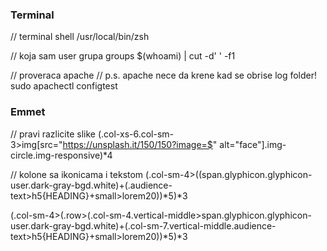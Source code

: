 ### Terminal

// terminal shell
/usr/local/bin/zsh

// koja sam user grupa
groups $(whoami) | cut -d' ' -f1

// proveraca apache
// p.s. apache nece da krene kad se obrise log folder!
sudo apachectl configtest

### Emmet

// pravi razlicite slike
(.col-xs-6.col-sm-3>img[src="https://unsplash.it/150/150?image=$" alt="face"].img-circle.img-responsive)*4

// kolone sa ikonicama i tekstom
(.col-sm-4>((span.glyphicon.glyphicon-user.dark-gray-bgd.white)+(.audience-text>h5{HEADING}+small>lorem20))*5)*3

(.col-sm-4>(.row>(.col-sm-4.vertical-middle>span.glyphicon.glyphicon-user.dark-gray-bgd.white)+(.col-sm-7.vertical-middle.audience-text>h5{HEADING}+small>lorem20))*5)*3
